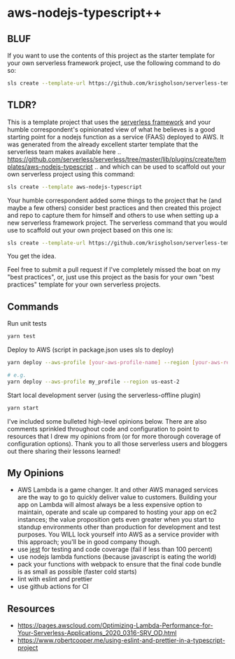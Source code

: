 # aws-nodejs-typescript++

## BLUF

If you want to use the contents of this project as the starter template for your own serverless framework project, use the following command to do so:

```bash
sls create --template-url https://github.com/krisgholson/serverless-templates/tree/master/aws-nodejs-typescript --path my-service
```

## TLDR?

This is a template project that uses the [serverless framework](https://www.serverless.com/) and your humble correspondent's opinionated view of what he believes is a good starting point for a nodejs function as a service (FAAS) deployed to AWS. It was generated from the already excellent starter template that the serverless team makes available here .. https://github.com/serverless/serverless/tree/master/lib/plugins/create/templates/aws-nodejs-typescript .. and which can be used to scaffold out your own serverless project using this command:

```bash
sls create --template aws-nodejs-typescript
```

Your humble correspondent added some things to the project that he (and maybe a few others) consider best practices and then created this project and repo to capture them for himself and others to use when setting up a new serverless framework project. The serverless command that you would use to scaffold out your own project based on this one is:

```bash
sls create --template-url https://github.com/krisgholson/serverless-templates/tree/master/aws-nodejs-typescript --path my-service
```

You get the idea. 

Feel free to submit a pull request if I've completely missed the boat on my "best practices", or, just use this project as the basis for your own "best practices" template for your own serverless projects.

## Commands

Run unit tests
```bash
yarn test
```

Deploy to AWS (script in package.json uses sls to deploy)
```bash
yarn deploy --aws-profile [your-aws-profile-name] --region [your-aws-region]

# e.g.
yarn deploy --aws-profile my_profile --region us-east-2
```

Start local development server (using the serverless-offline plugin)
```bash
yarn start
```

I've included some bulleted high-level opinions below. There are also comments sprinkled throughout code and configuration to point to resources that I drew my opinions from (or for more thorough coverage of configuration options). Thank you to all those serverless users and bloggers out there sharing their lessons learned! 

## My Opinions
* AWS Lambda is a game changer. It and other AWS managed services are the way to go to quickly deliver value to customers. Building your app on Lambda will almost always be a less expensive option to maintain, operate and scale up compared to hosting your app on ec2 instances; the value proposition gets even greater when you start to standup environments other than production for development and test purposes. You WILL lock yourself into AWS as a service provider with this approach; you'll be in good company though.
* use [jest](https://jestjs.io/) for testing and code coverage (fail if less than 100 percent)
* use nodejs lambda functions (because javascript is eating the world)
* pack your functions with webpack to ensure that the final code bundle is as small as possible (faster cold starts)
* lint with eslint and prettier
* use github actions for CI


## Resources
* https://pages.awscloud.com/Optimizing-Lambda-Performance-for-Your-Serverless-Applications_2020_0316-SRV_OD.html
* https://www.robertcooper.me/using-eslint-and-prettier-in-a-typescript-project